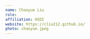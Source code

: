 ```yaml
---
name: Chaoyue Liu
role: 
affiliation: HSDI
website: https://cliu212.github.io/
photo: chaoyue.jpeg
---
```

